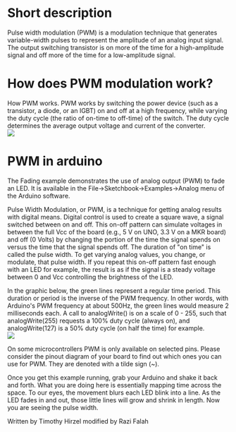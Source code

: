 <h1>Short description</h1>
Pulse width modulation (PWM) is a modulation technique that generates variable-width pulses to represent the amplitude of an analog input signal. The output switching transistor is on more of the time for a high-amplitude signal and off more of the time for a low-amplitude signal.

<h1>How does PWM modulation work?</h1>
How PWM works. PWM works by switching the power device (such as a transistor, a diode, or an IGBT) on and off at a high frequency, while varying the duty cycle (the ratio of on-time to off-time) of the switch. The duty cycle determines the average output voltage and current of the converter. <br>

<image src="https://content.cdntwrk.com/files/aHViPTg1NDMzJmNtZD1pdGVtZWRpdG9yaW1hZ2UmZmlsZW5hbWU9aXRlbWVkaXRvcmltYWdlXzVlMTVmYmMxMzIxMWIuanBnJnZlcnNpb249MDAwMCZzaWc9YWJkZWI2ODYwNTQ4NzcyNzk0MjQxN2U3OTk0NDkwZWQ%253D">

<h1>PWM in arduino</h1>
The Fading example demonstrates the use of analog output (PWM) to fade an LED. It is available in the File->Sketchbook->Examples->Analog menu of the Arduino software.

Pulse Width Modulation, or PWM, is a technique for getting analog results with digital means. Digital control is used to create a square wave, a signal switched between on and off. This on-off pattern can simulate voltages in between the full Vcc of the board (e.g., 5 V on UNO, 3.3 V on a MKR board) and off (0 Volts) by changing the portion of the time the signal spends on versus the time that the signal spends off. The duration of "on time" is called the pulse width. To get varying analog values, you change, or modulate, that pulse width. If you repeat this on-off pattern fast enough with an LED for example, the result is as if the signal is a steady voltage between 0 and Vcc controlling the brightness of the LED.

In the graphic below, the green lines represent a regular time period. This duration or period is the inverse of the PWM frequency. In other words, with Arduino's PWM frequency at about 500Hz, the green lines would measure 2 milliseconds each. A call to analogWrite() is on a scale of 0 - 255, such that analogWrite(255) requests a 100% duty cycle (always on), and analogWrite(127) is a 50% duty cycle (on half the time) for example.
<br>
<image src="https://docs.arduino.cc/54ef6da144b4531dd9ada686a7e67c56/pwm.gif">
<br>

On some microcontrollers PWM is only available on selected pins. Please consider the pinout diagram of your board to find out which ones you can use for PWM. They are denoted with a tilde sign (~).

Once you get this example running, grab your Arduino and shake it back and forth. What you are doing here is essentially mapping time across the space. To our eyes, the movement blurs each LED blink into a line. As the LED fades in and out, those little lines will grow and shrink in length. Now you are seeing the pulse width.

Written by Timothy Hirzel modified by Razi Falah
